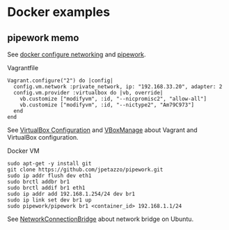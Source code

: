 Docker examples
===============
## pipework memo
See [docker configure networking](http://docs.docker.io/en/latest/use/networking/) and [pipework](https://github.com/jpetazzo/pipework).

Vagrantfile

    Vagrant.configure("2") do |config|
      config.vm.network :private_network, ip: "192.168.33.20", adapter: 2
      config.vm.provider :virtualbox do |vb, override|
        vb.customize ["modifyvm", :id, "--nicpromisc2", "allow-all"]
        vb.customize ["modifyvm", :id, "--nictype2", "Am79C973"]
      end
    end

See [VirtualBox Configuration](http://docs.vagrantup.com/v2/virtualbox/configuration.html) and [VBoxManage](http://www.virtualbox.org/manual/ch08.html) about Vagrant and VirtualBox configuration.

Docker VM

    sudo apt-get -y install git
    git clone https://github.com/jpetazzo/pipework.git
    sudo ip addr flush dev eth1
    sudo brctl addbr br1
    sudo brctl addif br1 eth1
    sudo ip addr add 192.168.1.254/24 dev br1
    sudo ip link set dev br1 up
    sudo pipework/pipework br1 <container_id> 192.168.1.1/24

See [NetworkConnectionBridge](https://help.ubuntu.com/community/NetworkConnectionBridge) about network bridge on Ubuntu.
